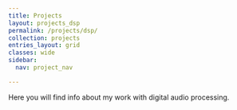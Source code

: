 ```yaml
---
title: Projects
layout: projects_dsp
permalink: /projects/dsp/
collection: projects
entries_layout: grid
classes: wide
sidebar: 
  nav: project_nav

---
```


Here you will find info about my work with digital audio processing.

